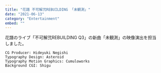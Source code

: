 ```yaml
---
title: "花譜 不可解弐REBUILDING 「未観測」"
date: "2021-06-13"
category: "Entertainment"
embed: ""
---
```



花譜のライブ「不可解弐REBUILDING Q3」の新曲「未観測」の映像演出を担当しました。

```plaintext
CG Producer: Hideyuki Negishi
Typography Design: Asteroid
Typography Motion Graphics: Cumuloworks
Background CGI: Shigu
```
